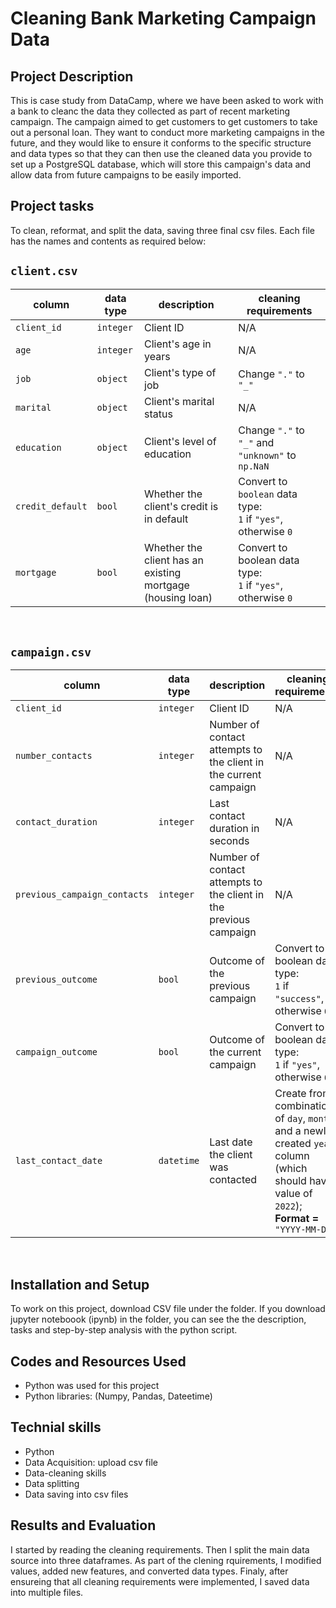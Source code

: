# Cleaning Bank Marketing Campaign Data
## Project Description
This is case study from DataCamp, where we have been asked to work with a bank to cleanc the data they collected as part of recent marketing campaign. The campaign aimed to get customers to get customers to take out a personal loan. They want to conduct more marketing campaigns in the future, and they would like to ensure it conforms to the specific structure and data types so that they can then use the cleaned data you provide to set up a PostgreSQL database, which will store this campaign's data and allow data from future campaigns to be easily imported. 

## Project tasks
To clean, reformat, and split the data, saving three final csv files. Each file has the names and contents as required below:
## `client.csv`

| column | data type | description | cleaning requirements |
|--------|-----------|-------------|-----------------------|
| `client_id` | `integer` | Client ID | N/A |
| `age` | `integer` | Client's age in years | N/A |
| `job` | `object` | Client's type of job | Change `"."` to `"_"` |
| `marital` | `object` | Client's marital status | N/A |
| `education` | `object` | Client's level of education | Change `"."` to `"_"` and `"unknown"` to `np.NaN` |
| `credit_default` | `bool` | Whether the client's credit is in default | Convert to `boolean` data type:<br> `1` if `"yes"`, otherwise `0` |
| `mortgage` | `bool` | Whether the client has an existing mortgage (housing loan) | Convert to boolean data type:<br> `1` if `"yes"`, otherwise `0` |

<br>

## `campaign.csv`

| column | data type | description | cleaning requirements |
|--------|-----------|-------------|-----------------------|
| `client_id` | `integer` | Client ID | N/A |
| `number_contacts` | `integer` | Number of contact attempts to the client in the current campaign | N/A |
| `contact_duration` | `integer` | Last contact duration in seconds | N/A |
| `previous_campaign_contacts` | `integer` | Number of contact attempts to the client in the previous campaign | N/A |
| `previous_outcome` | `bool` | Outcome of the previous campaign | Convert to boolean data type:<br> `1` if `"success"`, otherwise `0`. |
| `campaign_outcome` | `bool` | Outcome of the current campaign | Convert to boolean data type:<br> `1` if `"yes"`, otherwise `0`. |
| `last_contact_date` | `datetime` | Last date the client was contacted | Create from a combination of `day`, `month`, and a newly created `year` column (which should have a value of `2022`); <br> **Format =** `"YYYY-MM-DD"` |

<br>


## Installation and Setup
To work on this project, download CSV file under the folder.
If you download jupyter noteboook (ipynb) in the folder, you can see the the description, tasks and step-by-step analysis with the python script. 

## Codes and Resources Used
 - Python was used for this project
 - Python libraries: (Numpy, Pandas, Dateetime)

## Technial skills 
- Python
- Data Acquisition: upload csv file
- Data-cleaning skills
- Data splitting 
- Data saving into csv files


## Results and Evaluation 
I started by reading the cleaning requirements. Then I split the main data source into three dataframes. As part of the clening rquirements, I modified values, added new features, and converted data types. Finaly, after ensureing that all cleaning requirements were implemented, I saved data into multiple files.


